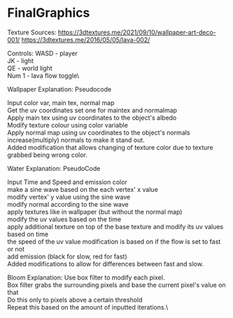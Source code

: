# FinalGraphics

Texture Sources:
https://3dtextures.me/2021/09/10/wallpaper-art-deco-001/
https://3dtextures.me/2016/05/05/lava-002/

Controls:
WASD - player\
JK - light\
QE - world light\
Num 1 - lava flow toggle\

Wallpaper Explanation:
Pseudocode

Input color var, main tex, normal map\
Get the uv coordinates set one for maintex and normalmap\
Apply main tex using uv coordinates to the object's albedo\
Modify texture colour using color variable\
Apply normal map using uv coordinates to the object's normals\
increase(multiply) normals to make it stand out.\
Added modification that allows changing of texture color due to texture grabbed being wrong color.

Water Explanation:
PseudoCode

Input Time and Speed and emission color\
make a sine wave based on the each vertex' x value\
modify vertex' y value using the sine wave\
modify normal according to the sine wave\
apply textures like in wallpaper (but without the normal map)\
modify the uv values based on the time\
apply additional texture on top of the base texture and modify its uv values based on time\
the speed of the uv value modification is based on if the flow is set to fast or not\
add emission (black for slow, red for fast)\
Added modifications to allow for differences between fast and slow.


Bloom Explanation:
Use box filter to modify each pixel.\
Box filter grabs the surrounding pixels and base the current pixel's value on that\
Do this only to pixels above a certain threshold\
Repeat this based on the amount of inputted iterations.\
